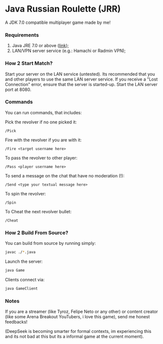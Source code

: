 # Java Russian Roulette (JRR)
A JDK 7.0 compatible multiplayer game made by me!

### Requirements
1. Java JRE 7.0 or above ([link](https://www.oracle.com/java/technologies/downloads/));
3. LAN/VPN server service (e.g.: Hamachi or Radmin VPN);

### How 2 Start Match?
Start your server on the LAN service (untested).
Its recommended that you and other players to use the same LAN server service.
If you receive a "Lost Connection" error, ensure that the server is started-up.
Start the LAN server port at 8080.

### Commands
You can run commands, that includes:

Pick the revolver if no one picked it:

```
/Pick
```

Fire with the revolver if you are with it:

```
/Fire <target username here>
```

To pass the revolver to other player:

```
/Pass <player username here>
```

To send a message on the chat that have no moderation (!):

```
/Send <type your textual message here>
```

To spin the revolver:

```
/Spin
```

To Cheat the next revolver bullet:

```
/Cheat
```

### How 2 Build From Source?
You can build from source by running simply:

```sh
javac ./*.java
```

Launch the server:

```sh
java Game
```

Clients connect via:
```sh
java GameClient
```

### Notes
If you are a streamer (like Tyroz, Felipe Neto or any other)
or content creator (like some Arena Breakout YouTubers, i love this game), send me honest feedbacks!

(DeepSeek is becoming smarter for formal contexts, im experiencing this and its not bad at this but its a informal game at the current moment).
